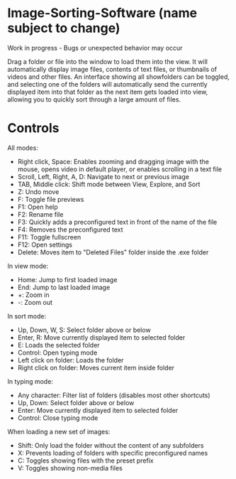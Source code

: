 # Image-Sorting-Software (name subject to change)

Work in progress - Bugs or unexpected behavior may occur

Drag a folder or file into the window to load them into the view. It will automatically display image files, contents of text files, or thumbnails of videos and other files. An interface showing all showfolders can be toggled, and selecting one of the folders will automatically send the currently displayed item into that folder as the next item gets loaded into view, allowing you to quickly sort through a large amount of files.

# Controls

All modes:
  - Right click, Space: Enables zooming and dragging image with the mouse, opens video in default player, or enables scrolling in a text file
  - Scroll, Left, Right, A, D: Navigate to next or previous image
  - TAB, Middle click: Shift mode between View, Explore, and Sort
  - Z: Undo move
  - F: Toggle file previews
  - F1: Open help
  - F2: Rename file
  - F3: Quickly adds a preconfigured text in front of the name of the file
  - F4: Removes the preconfigured text
  - F11: Toggle fullscreen
  - F12: Open settings
  - Delete: Moves item to "Deleted Files" folder inside the .exe folder
  

In view mode:
- Home: Jump to first loaded image
- End: Jump to last loaded image
- +: Zoom in
- -: Zoom out
  
  
In sort mode:
- Up, Down, W, S: Select folder above or below
- Enter, R: Move currently displayed item to selected folder
- E: Loads the selected folder
- Control: Open typing mode
- Left click on folder: Loads the folder
- Right click on folder: Moves current item inside folder
  
 
In typing mode:
- Any character: Filter list of folders (disables most other shortcuts)
- Up, Down: Select folder above or below
- Enter: Move currently displayed item to selected folder
- Control: Close typing mode
  
  
When loading a new set of images:
- Shift: Only load the folder without the content of any subfolders
- X: Prevents loading of folders with specific preconfigured names
- C: Toggles showing files with the preset prefix
- V: Toggles showing non-media files
